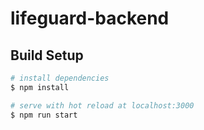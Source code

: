 # lifeguard-backend

## Build Setup

```bash
# install dependencies
$ npm install

# serve with hot reload at localhost:3000
$ npm run start

```
